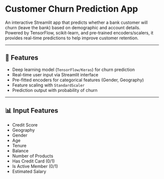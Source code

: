 # Customer Churn Prediction App

An interactive Streamlit app that predicts whether a bank customer will churn (leave the bank) based on demographic and account details. Powered by TensorFlow, scikit-learn, and pre-trained encoders/scalers, it provides real-time predictions to help improve customer retention.

---

## 🚀 Features
- Deep learning model (`TensorFlow/Keras`) for churn prediction  
- Real-time user input via Streamlit interface  
- Pre-fitted encoders for categorical features (Gender, Geography)  
- Feature scaling with `StandardScaler`  
- Prediction output with probability of churn  

---

## 📊 Input Features
- Credit Score  
- Geography  
- Gender  
- Age  
- Tenure  
- Balance  
- Number of Products  
- Has Credit Card (0/1)  
- Is Active Member (0/1)  
- Estimated Salary  
